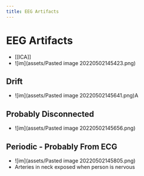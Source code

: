 ```yaml
---
title: EEG Artifacts
---
```


# EEG Artifacts
- [[ICA]]
- ![im](assets/Pasted image 20220502145423.png)

## Drift
- ![im](assets/Pasted image 20220502145641.png)A

## Probably Disconnected
- ![im](assets/Pasted image 20220502145656.png)

## Periodic - Probably From ECG
- ![im](assets/Pasted image 20220502145805.png)
- Arteries in neck exposed when person is nervous












